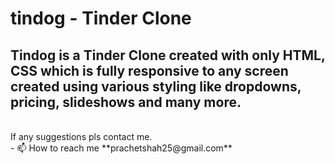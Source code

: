 # tindog - Tinder Clone
<h2>Tindog is a Tinder Clone created with only HTML, CSS which is fully responsive to any screen created using various styling like dropdowns, pricing, slideshows and many more.</h2><br>If any suggestions pls contact me.<br>
- 📫 How to reach me **prachetshah25@gmail.com**
